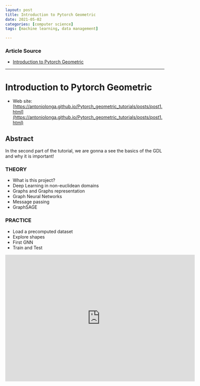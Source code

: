 ```yaml
---
layout: post
title: Introduction to Pytorch Geometric
date: 2021-05-02
categories: [computer science]
tags: [machine learning, data management]

---
```


### Article Source

* [Introduction to Pytorch Geometric](https://www.youtube.com/watch?v=JtDgmmQ60x8&list=PLGMXrbDNfqTzqxB1IGgimuhtfAhGd8lHF)

---

# Introduction to Pytorch Geometric

* Web site: [https://antoniolonga.github.io/Pytorch_geometric_tutorials/posts/post1.html](https://antoniolonga.github.io/Pytorch_geometric_tutorials/posts/post1.html)

## Abstract

In the second part of the tutorial, we are gonna a see the basics of the GDL and why it is important!

### THEORY

* What is this project?
* Deep Learning in non-euclidean domains
* Graphs and Graphs representation
* Graph Neural Networks
* Message passing
* GraphSAGE

### PRACTICE
* Load a precomputed dataset
* Explore shapes
* First GNN
* Train and Test

<iframe width="600" height="400" src="https://www.youtube.com/embed/JtDgmmQ60x8" title="YouTube video player" frameborder="0" allow="accelerometer; autoplay; clipboard-write; encrypted-media; gyroscope; picture-in-picture" allowfullscreen></iframe>